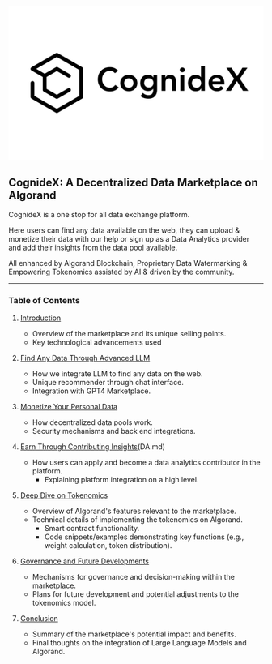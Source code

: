 
![Alt text](<Assets/Cognidex White Large.png>)

## **CognideX: A Decentralized Data Marketplace on Algorand**

CognideX is a one stop for all data exchange platform.

Here users can find any data available on the web, they can upload & monetize their data with our help or sign up as a Data Analytics provider and add their insights from the data pool available. 

All enhanced by Algorand Blockchain, Proprietary Data Watermarking & Empowering Tokenomics assisted by AI & driven by the community.

---

### Table of Contents
1. [Introduction](1.Introduction.md)
   - Overview of the marketplace and its unique selling points.
   - Key technological advancements used 

2. [Find Any Data Through Advanced LLM](LLM.md)
   - How we integrate LLM to find any data on the web.
   - Unique recommender through chat interface.
   - Integration with GPT4 Marketplace.

3. [Monetize Your Personal Data](DDP.md)
   - How decentralized data pools work.
   - Security mechanisms and back end integrations.

4. [Earn Through Contributing Insights](#4-scenario-based-explanation-of-tokenomics)(DA.md)
   - How users can apply and become a data analytics contributor in the platform.
     - Explaining platform integration on a high level.

6. [Deep Dive on Tokenomics](Tokenomics.md)
   - Overview of Algorand's features relevant to the marketplace.
   - Technical details of implementing the tokenomics on Algorand.
     - Smart contract functionality.
     - Code snippets/examples demonstrating key functions (e.g., weight calculation, token distribution).

7. [Governance and Future Developments](#7-governance-and-future-developments)
   - Mechanisms for governance and decision-making within the marketplace.
   - Plans for future development and potential adjustments to the tokenomics model.

8. [Conclusion](#8-conclusion)
   - Summary of the marketplace's potential impact and benefits.
   - Final thoughts on the integration of Large Language Models and Algorand.

